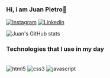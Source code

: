 ### Hi, i am Juan Pietro👋

[![Instagram](https://img.shields.io/badge/Instagram-E4405F?style=for-the-badge&logo=instagram&logoColor=white)](https://www.instagram.com/jpietro__/)
[![Linkedin](https://img.shields.io/badge/LinkedIn-0077B5?style=for-the-badge&logo=linkedin&logoColor=white)](https://www.linkedin.com/in/juan-pietro-8713ba26b/)

![Juan's GitHub stats](https://github-readme-stats.vercel.app/api?username=JuanPietro14&show_icons=true&theme=tokyonight)



### Technologies that I use in my day

<div style="display: inline_block"><br/>
  <img align="center" alt="html5" src="https://img.shields.io/badge/HTML5-E34F26?style=for-the-badge&logo=html5&logoColor=white"/>
  <img align="center" alt="css3" src="https://img.shields.io/badge/CSS3-1572B6?style=for-the-badge&logo=css3&logoColor=white"/>
  <img align="center" alt="javascript" src="https://img.shields.io/badge/JavaScript-F7DF1E?style=for-the-badge&logo=javascript&logoColor=black"/>
  
</div>

